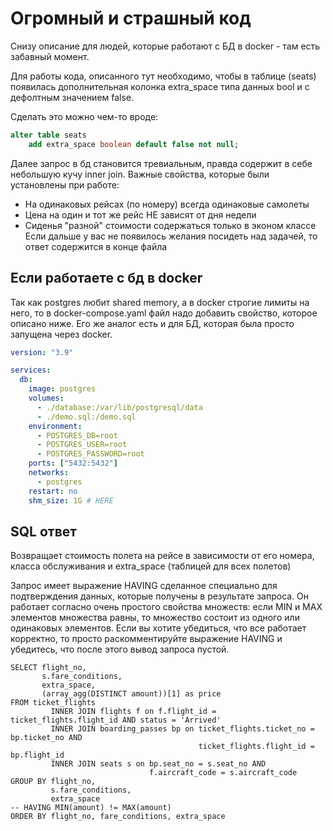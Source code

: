# Огромный и страшный код
Снизу описание для людей, которые работают с БД в docker - там есть забавный момент.

Для работы кода, описанного тут необходимо, чтобы в таблице (seats)
появилась дополнительная колонка extra_space типа данных bool и с дефолтным
значением false.

Сделать это можно чем-то вроде:

``` sql
alter table seats
    add extra_space boolean default false not null;
```

Далее запрос в бд становится тревиальным, правда содержит в себе небольшую
кучу inner join. Важные свойства, которые были установлены при работе:
* На одинаковых рейсах (по номеру) всегда одинаковые самолеты
* Цена на один и тот же рейс НЕ зависят от дня недели
* Сиденья "разной" стоимости содержаться только в эконом классе
Если дальше у вас не появилось желания посидеть над задачей, то ответ содержится в конце файла


## Если работаете с бд в docker
Так как postgres любит shared memory, а в docker строгие лимиты на него,
то в docker-compose.yaml файл надо добавить свойство, которое описано ниже.
Его же аналог есть и для БД, которая была просто запущена через docker.

```yaml
version: "3.9"

services:
  db:
    image: postgres
    volumes:
      - ./database:/var/lib/postgresql/data
      - ./demo.sql:/demo.sql
    environment:
      - POSTGRES_DB=root
      - POSTGRES_USER=root
      - POSTGRES_PASSWORD=root
    ports: ["5432:5432"]
    networks:
      - postgres
    restart: no
    shm_size: 1G # HERE
```

## SQL ответ
Возвращает стоимость полета на рейсе в зависимости от его номера, класса обслуживания и extra_space
(таблицей для всех полетов)

Запрос имеет выражение HAVING сделанное специально для подтверждения данных, которые получены в результате запроса.
Он работает согласно очень простого свойства множеств: если MIN и MAX элементов множества равны, то множество состоит из
одного или одинаковых элементов. 
Если вы хотите убедиться, что все работает корректно, то просто раскомментируйте выражение 
HAVING и убедитесь, что после этого вывод запроса пустой.

```postgresql
SELECT flight_no,
       s.fare_conditions,
       extra_space,
       (array_agg(DISTINCT amount))[1] as price
FROM ticket_flights
         INNER JOIN flights f on f.flight_id = ticket_flights.flight_id AND status = 'Arrived'
         INNER JOIN boarding_passes bp on ticket_flights.ticket_no = bp.ticket_no AND
                                          ticket_flights.flight_id = bp.flight_id
         INNER JOIN seats s on bp.seat_no = s.seat_no AND
                               f.aircraft_code = s.aircraft_code
GROUP BY flight_no,
         s.fare_conditions,
         extra_space
-- HAVING MIN(amount) != MAX(amount)
ORDER BY flight_no, fare_conditions, extra_space
```
